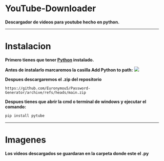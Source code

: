 # YouTube-Downloader
**Descargador de videos para youtube hecho en python.**

---------

# Instalacion
**Primero tienes que tener [Python](https://www.python.org/downloads/) instalado.**

**Antes de instalarlo marcaremos la casilla Add Python to path:**
<img src="https://miro.medium.com/max/1344/0*7nOyowsPsGI19pZT.png">

**Despues descargaremos el .zip del repositorio**
```
https://github.com/Euronymou5/Password-Generator/archive/refs/heads/main.zip
```

**Despues tienes que abrir la cmd o terminal de windows y ejecutar el comando:**
```bash
pip install pytube
```
------------------

# Imagenes

**Los videos descargados se guardaran en la carpeta donde este el .py**
